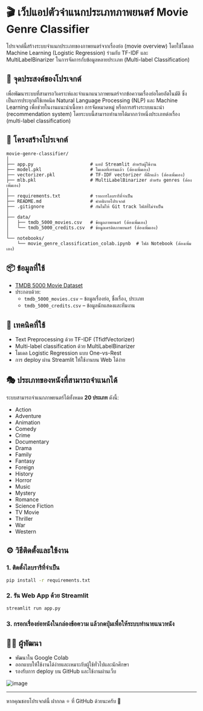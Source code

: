 # 🎬 เว็ปแอปตัวจำแนกประเภทภาพยนตร์ Movie Genre Classifier 

โปรเจกต์นี้สร้างระบบจำแนกประเภทของภาพยนตร์จากเรื่องย่อ (movie overview) โดยใช้โมเดล Machine Learning (Logistic Regression) ร่วมกับ TF-IDF และ MultiLabelBinarizer ในการจัดการกับข้อมูลหลายประเภท (Multi-label Classification)

## 🎯 จุดประสงค์ของโปรเจกต์

เพื่อพัฒนาระบบที่สามารถวิเคราะห์และจำแนกแนวภาพยนตร์จากข้อความเรื่องย่อโดยอัตโนมัติ ซึ่งเป็นการประยุกต์ใช้เทคนิค Natural Language Processing (NLP) และ Machine Learning เพื่อช่วยในงานแนะนำเนื้อหา การจัดหมวดหมู่ หรือการสร้างระบบแนะนำ (recommendation system) โดยระบบนี้สามารถทำนายได้มากกว่าหนึ่งประเภทต่อเรื่อง (multi-label classification)

## 📁 โครงสร้างโปรเจกต์

```
movie-genre-classifier/
│
├── app.py                     # แอป Streamlit สำหรับผู้ใช้งาน
├── model.pkl                  # โมเดลที่เทรนแล้ว (ต้องเพิ่มเอง)
├── vectorizer.pkl             # TF-IDF vectorizer ที่ฝึกแล้ว (ต้องเพิ่มเอง)
├── mlb.pkl                    # MultiLabelBinarizer สำหรับ genres (ต้องเพิ่มเอง)
│
├── requirements.txt           # รายการไลบรารีที่จำเป็น
├── README.md                  # คำอธิบายโปรเจกต์
├── .gitignore                 # กันไม่ให้ Git track ไฟล์ที่ไม่จำเป็น
│
├── data/
│   ├── tmdb_5000_movies.csv   # ข้อมูลภาพยนตร์ (ต้องเพิ่มเอง)
│   └── tmdb_5000_credits.csv  # ข้อมูลเครดิตภาพยนตร์ (ต้องเพิ่มเอง)
│
└── notebooks/
    └── movie_genre_classification_colab.ipynb  # ไฟล์ Notebook (ต้องเพิ่มเอง)
```

## 📦 ข้อมูลที่ใช้
- [TMDB 5000 Movie Dataset](https://www.kaggle.com/datasets/tmdb/tmdb-movie-metadata)
- ประกอบด้วย:
  - `tmdb_5000_movies.csv` – ข้อมูลเรื่องย่อ, ชื่อเรื่อง, ประเภท
  - `tmdb_5000_credits.csv` – ข้อมูลนักแสดงและทีมงาน

## 🧠 เทคนิคที่ใช้
- Text Preprocessing ด้วย TF-IDF (TfidfVectorizer)
- Multi-label classification ด้วย MultiLabelBinarizer
- โมเดล Logistic Regression แบบ One-vs-Rest
- การ deploy ผ่าน Streamlit ให้ใช้งานบน Web ได้ง่าย

## 🎭 ประเภทของหนังที่สามารถจำแนกได้
ระบบสามารถจำแนกภาพยนตร์ได้ทั้งหมด **20 ประเภท** ดังนี้:

- Action  
- Adventure  
- Animation  
- Comedy  
- Crime  
- Documentary  
- Drama  
- Family  
- Fantasy  
- Foreign  
- History  
- Horror  
- Music  
- Mystery  
- Romance  
- Science Fiction  
- TV Movie  
- Thriller  
- War  
- Western

## ⚙️ วิธีติดตั้งและใช้งาน

### 1. ติดตั้งไลบรารีที่จำเป็น
```bash
pip install -r requirements.txt
```

### 2. รัน Web App ด้วย Streamlit
```bash
streamlit run app.py
```

### 3. กรอกเรื่องย่อหนังในกล่องข้อความ แล้วกดปุ่มเพื่อให้ระบบทำนายแนวหนัง

## 👨‍💻 ผู้พัฒนา
- พัฒนาใน Google Colab
- ออกแบบให้ใช้งานได้ง่ายและเหมาะกับผู้ใช้ทั่วไปและนักศึกษา
- รองรับการ deploy บน GitHub และใช้งานผ่านเว็บ

![image](https://github.com/user-attachments/assets/39ebe4fe-8049-4d6c-b754-2b178b1ee83d)

---
หากคุณชอบโปรเจกต์นี้ ฝากกด ⭐ ที่ GitHub ด้วยนะครับ 🙌
